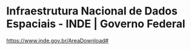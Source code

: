 # Infraestrutura Nacional de Dados Espaciais - INDE | Governo Federal

https://www.inde.gov.br/AreaDownload#
